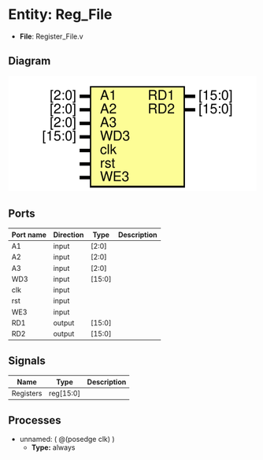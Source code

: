 # Entity: Reg_File 

- **File**: Register_File.v
## Diagram

![Diagram](Register_File.svg "Diagram")
## Ports

| Port name | Direction | Type   | Description |
| --------- | --------- | ------ | ----------- |
| A1        | input     | [2:0]  |             |
| A2        | input     | [2:0]  |             |
| A3        | input     | [2:0]  |             |
| WD3       | input     | [15:0] |             |
| clk       | input     |        |             |
| rst       | input     |        |             |
| WE3       | input     |        |             |
| RD1       | output    | [15:0] |             |
| RD2       | output    | [15:0] |             |
## Signals

| Name      | Type      | Description |
| --------- | --------- | ----------- |
| Registers | reg[15:0] |             |
## Processes
- unnamed: ( @(posedge clk) )
  - **Type:** always
